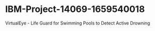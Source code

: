 # IBM-Project-14069-1659540018
VirtualEye - Life Guard for Swimming Pools to Detect Active Drowning
